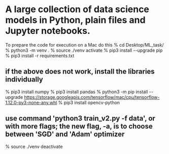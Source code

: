 # A large collection of data science models in Python, plain files and Jupyter notebooks.

To prepare the code for execution on a Mac do this
% cd Desktop/ML_task/
% python3 -m venv  .
% source ./venv activate
% pip3 install --upgrade pip
% pip3 install -r requirements.txt


## if the above does not work, install the libraries individually

% pip3 install numpy
% pip3 install pandas 
% python3 -m pip install --upgrade https://storage.googleapis.com/tensorflow/mac/cpu/tensorflow-1.12.0-py3-none-any.whl
% pip3 install opencv-python

## use command 'python3 train_v2.py -f data', or with more flags; the new flag, -a, is to choose between 'SGD' and 'Adam' optimizer

% source ./venv deactivate
